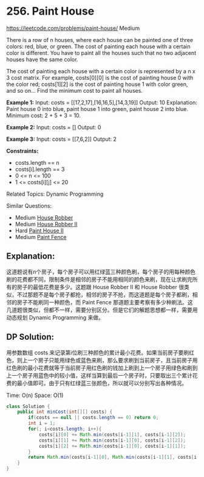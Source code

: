 # 256. Paint House
<https://leetcode.com/problems/paint-house/>
Medium

There is a row of n houses, where each house can be painted one of three colors: red, blue, or green. The cost of painting each house with a certain color is different. You have to paint all the houses such that no two adjacent houses have the same color.

The cost of painting each house with a certain color is represented by a n x 3 cost matrix. For example, costs[0][0] is the cost of painting house 0 with the color red; costs[1][2] is the cost of painting house 1 with color green, and so on... Find the minimum cost to paint all houses.

 

**Example 1:**
Input: costs = [[17,2,17],[16,16,5],[14,3,19]]
Output: 10
Explanation: Paint house 0 into blue, paint house 1 into green, paint house 2 into blue.
Minimum cost: 2 + 5 + 3 = 10.

**Example 2:**
Input: costs = []
Output: 0

**Example 3:**
Input: costs = [[7,6,2]]
Output: 2
 

**Constraints:**

* costs.length == n
* costs[i].length == 3
* 0 <= n <= 100
* 1 <= costs[i][j] <= 20

Related Topics: Dynamic Programming

Similar Questions: 
* Medium [House Robber](https://leetcode.com/problems/house-robber/)
* Medium [House Robber II](https://leetcode.com/problems/house-robber-ii/)
* Hard [Paint House II](https://leetcode.com/problems/paint-house-ii/)
* Medium [Paint Fence](https://leetcode.com/problems/paint-fence/)

## Explanation: 
这道题说有n个房子，每个房子可以用红绿蓝三种颜色刷，每个房子的用每种颜色刷的花费都不同，限制条件是相邻的房子不能用相同的颜色来刷，现在让求刷完所有的房子的最低花费是多少。这题跟 House Robber II 和 House Robber 很类似，不过那题不是每个房子都抢，相邻的房子不抢，而这道题是每个房子都刷，相邻的房子不能刷同一种颜色，而 Paint Fence 那道题主要考察有多少种刷法。这几道题很类似，但都不一样，需要分别区分。但是它们的解题思想都一样，需要用动态规划 Dynamic Programming 来做。

## DP Solution:
用参数数组 costs 来记录第i位刷三种颜色的累计最小花费。如果当前房子要刷红色，则上一个房子只能用绿色或蓝色来刷，那么要求刷到当前房子，且当前房子用红色刷的最小花费就等于当前房子用红色刷的钱加上刷到上一个房子用绿色和刷到上一个房子用蓝色中的较小值，这样当算到最后一个房子时，只要取出三个累计花费的最小值即可。由于只有红绿蓝三张颜色，所以就可以分别写出各种情况。

Time: O(n)
Space: O(1)

```java
class Solution {
    public int minCost(int[][] costs) {
        if(costs == null || costs.length == 0) return 0;
        int i = 1;
        for(; i<costs.length; i++){
            costs[i][0] += Math.min(costs[i-1][1], costs[i-1][2]);
            costs[i][1] += Math.min(costs[i-1][0], costs[i-1][2]);
            costs[i][2] += Math.min(costs[i-1][0], costs[i-1][1]);
        }
        return Math.min(costs[i-1][0], Math.min(costs[i-1][1], costs[i-1][2]));
    }
}
```